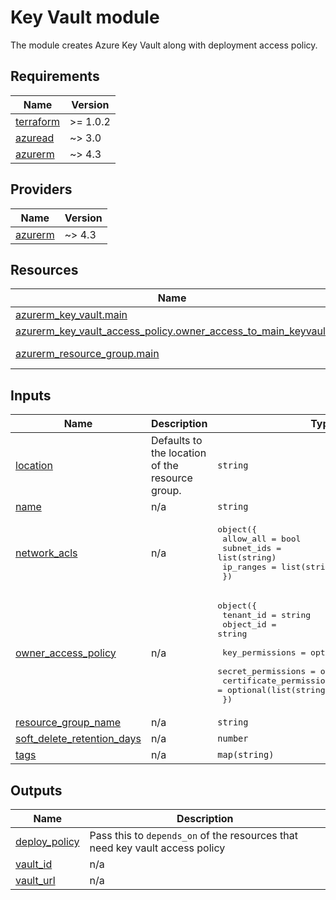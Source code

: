 <!-- BEGIN_TF_DOCS -->
# Key Vault module
The module creates Azure Key Vault along with deployment access policy.

## Requirements

| Name | Version |
|------|---------|
| <a name="requirement_terraform"></a> [terraform](#requirement\_terraform) | >= 1.0.2 |
| <a name="requirement_azuread"></a> [azuread](#requirement\_azuread) | ~> 3.0 |
| <a name="requirement_azurerm"></a> [azurerm](#requirement\_azurerm) | ~> 4.3 |

## Providers

| Name | Version |
|------|---------|
| <a name="provider_azurerm"></a> [azurerm](#provider\_azurerm) | ~> 4.3 |

## Resources

| Name | Type |
|------|------|
| [azurerm_key_vault.main](https://registry.terraform.io/providers/hashicorp/azurerm/latest/docs/resources/key_vault) | resource |
| [azurerm_key_vault_access_policy.owner_access_to_main_keyvault](https://registry.terraform.io/providers/hashicorp/azurerm/latest/docs/resources/key_vault_access_policy) | resource |
| [azurerm_resource_group.main](https://registry.terraform.io/providers/hashicorp/azurerm/latest/docs/data-sources/resource_group) | data source |

## Inputs

| Name | Description | Type | Default | Required |
|------|-------------|------|---------|:--------:|
| <a name="input_location"></a> [location](#input\_location) | Defaults to the location of the resource group. | `string` | `null` | no |
| <a name="input_name"></a> [name](#input\_name) | n/a | `string` | n/a | yes |
| <a name="input_network_acls"></a> [network\_acls](#input\_network\_acls) | n/a | <pre>object({<br/>    allow_all  = bool<br/>    subnet_ids = list(string)<br/>    ip_ranges  = list(string)<br/>  })</pre> | n/a | yes |
| <a name="input_owner_access_policy"></a> [owner\_access\_policy](#input\_owner\_access\_policy) | n/a | <pre>object({<br/>    tenant_id = string<br/>    object_id = string<br/><br/>    key_permissions         = optional(list(string))<br/>    secret_permissions      = optional(list(string))<br/>    certificate_permissions = optional(list(string))<br/>  })</pre> | n/a | yes |
| <a name="input_resource_group_name"></a> [resource\_group\_name](#input\_resource\_group\_name) | n/a | `string` | n/a | yes |
| <a name="input_soft_delete_retention_days"></a> [soft\_delete\_retention\_days](#input\_soft\_delete\_retention\_days) | n/a | `number` | `14` | no |
| <a name="input_tags"></a> [tags](#input\_tags) | n/a | `map(string)` | n/a | yes |

## Outputs

| Name | Description |
|------|-------------|
| <a name="output_deploy_policy"></a> [deploy\_policy](#output\_deploy\_policy) | Pass this to `depends_on` of the resources that need key vault access policy |
| <a name="output_vault_id"></a> [vault\_id](#output\_vault\_id) | n/a |
| <a name="output_vault_url"></a> [vault\_url](#output\_vault\_url) | n/a |
<!-- END_TF_DOCS -->